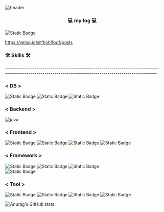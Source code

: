 ![header](https://capsule-render.vercel.app/api?type=wave&color=auto&height=300&section=header&text=backend%20developer&fontSize=90)

<h3 align="center">💻 my log 💻</h3>

<img alt="Static Badge" src="https://img.shields.io/badge/VELOG-%2320C997?style=for-the-badge&logo=VELOG&logoColor=white">

https://velog.io/@fhohffodf/posts




<h3>🛠 Skills 🛠 </h3>
-----------------------------------------------------------------------------------------------------------------------------------------------------------
<h3>< DB ></h3> <img alt="Static Badge" src="https://img.shields.io/badge/MYSQL-%234479A1?style=for-the-badge&logo=MYSQL&logoColor=white"> <img alt="Static Badge" src="https://img.shields.io/badge/MariaDB-%23003545?style=for-the-badge&logo=MariaDB&logoColor=white"> <img alt="Static Badge" src="https://img.shields.io/badge/JPA-%236DB33F?style=for-the-badge&logo=JPA&logoColor=white">

<h3>< Backend ></h3> 
<img alt="java" src="https://img.shields.io/badge/JAVA-007396.svg?&style=for-the-badge&logo=Java&logoColor=white"/>

<h3>< Frontend ></h3>
<img alt="Static Badge" src="https://img.shields.io/badge/HTML-%23E34F26?style=for-the-badge&logo=HTML&logoColor=white"> <img alt="Static Badge" src="https://img.shields.io/badge/CSS-%231572B6?style=for-the-badge&logo=CSS&logoColor=white"> <img alt="Static Badge" src="https://img.shields.io/badge/JQUERY-%230769AD?style=for-the-badge&logo=JQUERY&logoColor=white"> <img alt="Static Badge" src="https://img.shields.io/badge/JAVASCRIPT-%23F7DF1E?style=for-the-badge&logo=javaScript&logoColor=white">

<h3>< Framework ></h3>
<img alt="Static Badge" src="https://img.shields.io/badge/SPRING-%236DB33F?style=for-the-badge&logo=SPRING&logoColor=white"> <img alt="Static Badge" src="https://img.shields.io/badge/SPRINGBOOT-%236DB33F?style=for-the-badge&logo=SPRINGBOOT&logoColor=white"> <img alt="Static Badge" src="https://img.shields.io/badge/SPRING%20SECURITY-%236DB33F?style=for-the-badge&logo=SPRINGSECURITY&logoColor=white"> <br> <img alt="Static Badge" src="https://img.shields.io/badge/MYBATIS-%2326689A?style=for-the-badge&logo=MYBATIS&logoColor=white">

<h3>< Tool ></h3>
<img alt="Static Badge" src="https://img.shields.io/badge/IntelliJ%20IDEA-%23000000?style=for-the-badge&logo=IntelliJ%20IDEA"> <img alt="Static Badge" src="https://img.shields.io/badge/DBEAVER-%23382923?style=for-the-badge&logo=DBEAVER"> <img alt="Static Badge" src="https://img.shields.io/badge/GITHUB-%23181717?style=for-the-badge&logo=GITHUB"> <img alt="Static Badge" src="https://img.shields.io/badge/Docker-%232496ED?style=for-the-badge&logo=Docker&logoColor=white">

![Anurag's GitHub stats](https://github-readme-stats.vercel.app/api?username=leejonghyun93&show_icons=true&theme=radical)
